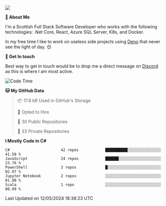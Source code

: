 <img src="https://github.com/jasonhughes94/jasonhughes94/blob/main/header.png?raw=true">

**:tangerine: About Me**

I'm a Scottish Full Stack Software Developer who works with the following technologies: .Net Core, React, Azure SQL Server, K8s, and Docker.

In my free time I like to work on useless side projects using [Deno](https://deno.land/) that never see the light of day. 😊

**:speech_balloon: Get In touch**

Best way to get in touch would be to drop me a direct message on [Discord](https://discordapp.com/users/206498666976903169) as this is where I am most active.

<!--START_SECTION:waka-->
![Code Time](http://img.shields.io/badge/Code%20Time-1%2C121%20hrs%2017%20mins-blue)

**🐱 My GitHub Data** 

> 📦 17.8 kB Used in GitHub's Storage 
 > 
> 💼 Opted to Hire
 > 
> 📜 30 Public Repositories 
 > 
> 🔑 33 Private Repositories 
 > 
**I Mostly Code in C#** 

```text
C#                       42 repos            ██████████░░░░░░░░░░░░░░░   41.58 % 
JavaScript               24 repos            ██████░░░░░░░░░░░░░░░░░░░   23.76 % 
PowerShell               3 repos             █░░░░░░░░░░░░░░░░░░░░░░░░   02.97 % 
Jupyter Notebook         2 repos             ░░░░░░░░░░░░░░░░░░░░░░░░░   01.98 % 
Scala                    1 repo              ░░░░░░░░░░░░░░░░░░░░░░░░░   00.99 % 
```




 Last Updated on 12/05/2024 18:38:23 UTC
<!--END_SECTION:waka-->
